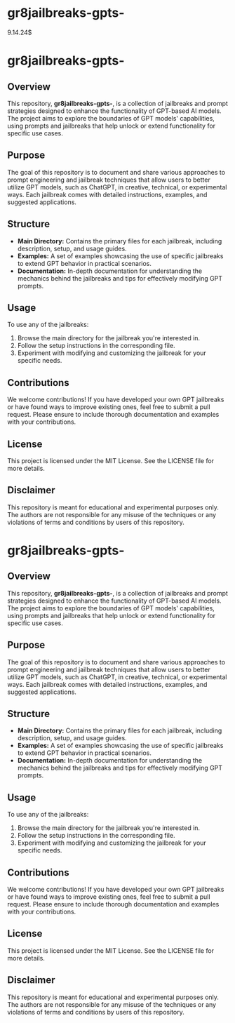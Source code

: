 # gr8jailbreaks-gpts-
9.14.24$
# gr8jailbreaks-gpts-

## Overview
This repository, **gr8jailbreaks-gpts-**, is a collection of jailbreaks and prompt strategies designed to enhance the functionality of GPT-based AI models. The project aims to explore the boundaries of GPT models' capabilities, using prompts and jailbreaks that help unlock or extend functionality for specific use cases.

## Purpose
The goal of this repository is to document and share various approaches to prompt engineering and jailbreak techniques that allow users to better utilize GPT models, such as ChatGPT, in creative, technical, or experimental ways. Each jailbreak comes with detailed instructions, examples, and suggested applications.

## Structure

- **Main Directory:** Contains the primary files for each jailbreak, including description, setup, and usage guides.
- **Examples:** A set of examples showcasing the use of specific jailbreaks to extend GPT behavior in practical scenarios.
- **Documentation:** In-depth documentation for understanding the mechanics behind the jailbreaks and tips for effectively modifying GPT prompts.

## Usage
To use any of the jailbreaks:

1. Browse the main directory for the jailbreak you're interested in.
2. Follow the setup instructions in the corresponding file.
3. Experiment with modifying and customizing the jailbreak for your specific needs.

## Contributions
We welcome contributions! If you have developed your own GPT jailbreaks or have found ways to improve existing ones, feel free to submit a pull request. Please ensure to include thorough documentation and examples with your contributions.

## License
This project is licensed under the MIT License. See the LICENSE file for more details.

## Disclaimer
This repository is meant for educational and experimental purposes only. The authors are not responsible for any misuse of the techniques or any violations of terms and conditions by users of this repository.

# gr8jailbreaks-gpts-

## Overview
This repository, **gr8jailbreaks-gpts-**, is a collection of jailbreaks and prompt strategies designed to enhance the functionality of GPT-based AI models. The project aims to explore the boundaries of GPT models' capabilities, using prompts and jailbreaks that help unlock or extend functionality for specific use cases.

## Purpose
The goal of this repository is to document and share various approaches to prompt engineering and jailbreak techniques that allow users to better utilize GPT models, such as ChatGPT, in creative, technical, or experimental ways. Each jailbreak comes with detailed instructions, examples, and suggested applications.

## Structure

- **Main Directory:** Contains the primary files for each jailbreak, including description, setup, and usage guides.
- **Examples:** A set of examples showcasing the use of specific jailbreaks to extend GPT behavior in practical scenarios.
- **Documentation:** In-depth documentation for understanding the mechanics behind the jailbreaks and tips for effectively modifying GPT prompts.

## Usage
To use any of the jailbreaks:

1. Browse the main directory for the jailbreak you're interested in.
2. Follow the setup instructions in the corresponding file.
3. Experiment with modifying and customizing the jailbreak for your specific needs.

## Contributions
We welcome contributions! If you have developed your own GPT jailbreaks or have found ways to improve existing ones, feel free to submit a pull request. Please ensure to include thorough documentation and examples with your contributions.

## License
This project is licensed under the MIT License. See the LICENSE file for more details.

## Disclaimer
This repository is meant for educational and experimental purposes only. The authors are not responsible for any misuse of the techniques or any violations of terms and conditions by users of this repository.

